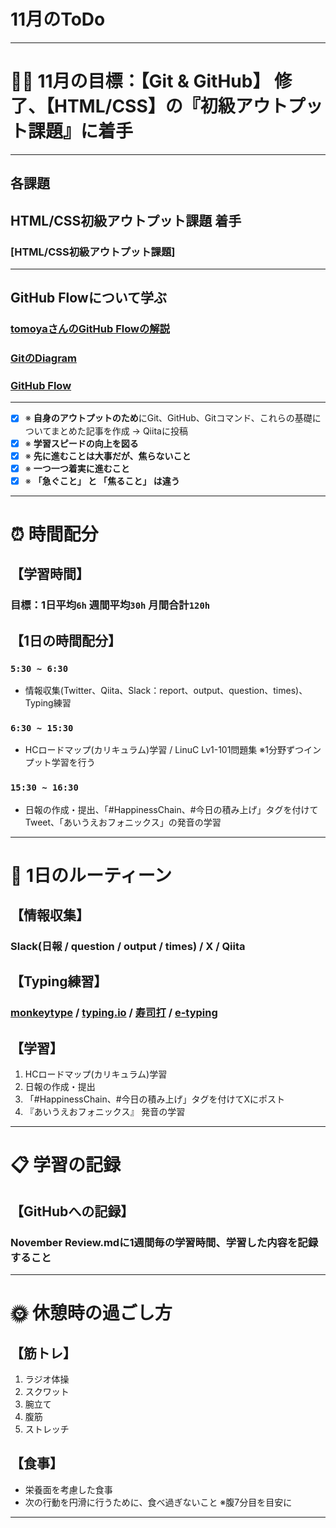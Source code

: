 # 11月のToDo
***


# 🏋🏻 11月の目標：【Git & GitHub】 修了、【HTML/CSS】の『初級アウトプット課題』に着手
***


## 各課題
## HTML/CSS初級アウトプット課題 着手
### [HTML/CSS初級アウトプット課題]
***


## GitHub Flowについて学ぶ
### [tomoyaさんのGitHub Flowの解説](https://www.youtube.com/watch?v=EYSW5rBUnu8)
### [GitのDiagram](https://pbs.twimg.com/media/Fh6bl4DWIAAZxse.jpg:large)
### [GitHub Flow](https://zenn.dev/ryo_4947123/books/497459787cb294/viewer/branchstrategy_githubflow)
***


- [x] ※ **自身のアウトプットのため**にGit、GitHub、Gitコマンド、これらの基礎についてまとめた記事を作成 → Qiitaに投稿
- [x] ※ **学習スピードの向上を図る**
- [x] ※ **先に進むことは大事だが、焦らないこと**
- [x] ※ **一つ一つ着実に進むこと**
- [x] ※ **「急ぐこと」 と 「焦ること」 は違う**
***


# ⏰ 時間配分
## 【学習時間】
### 目標：1日平均`6h` 週間平均`30h` 月間合計`120h`
## 【1日の時間配分】
### `5:30 ~ 6:30`
- 情報収集(Twitter、Qiita、Slack：report、output、question、times)、Typing練習
### `6:30 ~ 15:30`
- HCロードマップ(カリキュラム)学習 / LinuC Lv1-101問題集 ※1分野ずつインプット学習を行う
### `15:30 ~ 16:30`
- 日報の作成・提出、「#HappinessChain、#今日の積み上げ」タグを付けてTweet、「あいうえおフォニックス」の発音の学習
***


# 🕺 1日のルーティーン
## 【情報収集】
### Slack(日報 / question / output / times) / X / Qiita
## 【Typing練習】
### [monkeytype](https://monkeytype.com) / [typing.io](https://typing.io) / [寿司打](https://sushida.net/play.html) / [e-typing](https://www.e-typing.ne.jp)
## 【学習】
1. HCロードマップ(カリキュラム)学習
2. 日報の作成・提出
3. 「#HappinessChain、#今日の積み上げ」タグを付けてXにポスト
4. 『あいうえおフォニックス』 発音の学習
***


# 📋 学習の記録
## 【GitHubへの記録】
### November Review.mdに1週間毎の学習時間、学習した内容を記録すること
***


# 🌞 休憩時の過ごし方
## 【筋トレ】
1. ラジオ体操
2. スクワット
3. 腕立て
4. 腹筋
5. ストレッチ
## 【食事】
- 栄養面を考慮した食事
- 次の行動を円滑に行うために、食べ過ぎないこと ※腹7分目を目安に
***
